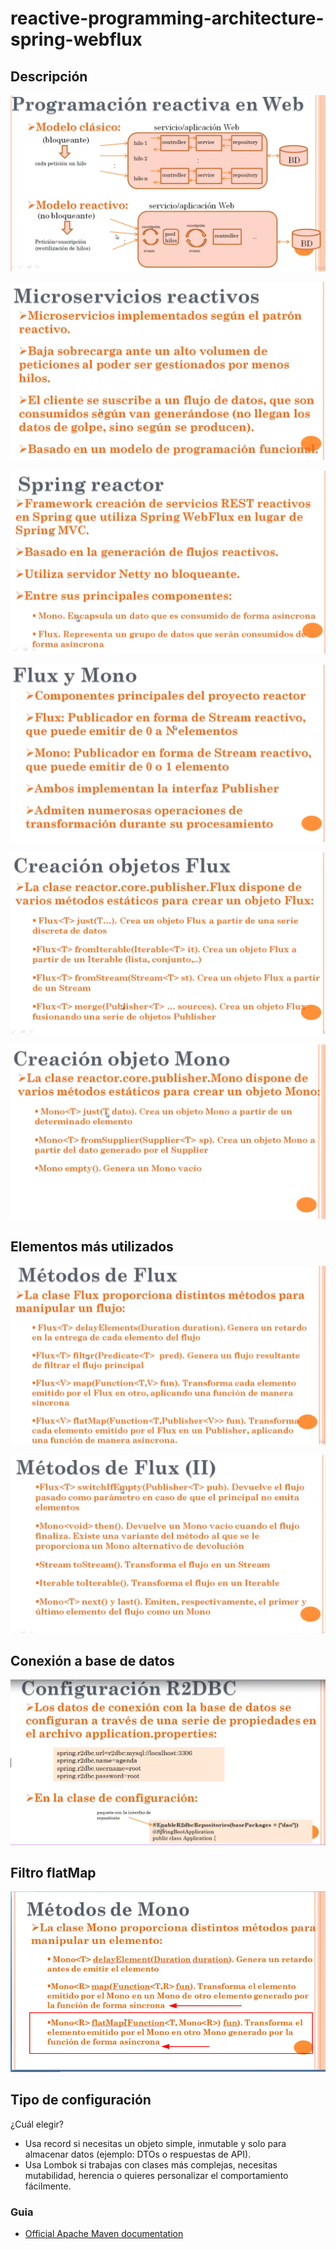 # reactive-programming-architecture-spring-webflux

## Descripción

![Screenshot1](img/reactive-programacion.png)

![Screenshot2](img/flujo-datos.png)

![Screenshot3](img/spring-reactor.png)

![Screenshot4](img/flux-mono.png)

![Screenshot5](img/objetos-flux.png)

![Screenshot6](img/objetos-mono.png)

## Elementos más utilizados

![Screenshot7](img/flux-mas-utilizados.png)

![Screenshot8](img/mono-mas-utilizados.png)

## Conexión a base de datos

![Screenshot9](img/conexion-R2DBC.png)

## Filtro flatMap

![Screenshot10](img/uso-flatmap.png)

## Tipo de configuración

¿Cuál elegir?

- Usa record si necesitas un objeto simple, inmutable y solo para almacenar datos (ejemplo: DTOs o respuestas de API).
- Usa Lombok si trabajas con clases más complejas, necesitas mutabilidad, herencia o quieres personalizar el
  comportamiento fácilmente.

### Guia

* [Official Apache Maven documentation](https://projectreactor.io/docs)
